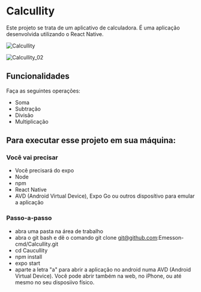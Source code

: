 # Calcullity

Este projeto se trata de um aplicativo de calculadora. É uma aplicação desenvolvida utilizando o React Native.

![Calcullity](https://user-images.githubusercontent.com/80784767/184250038-138de505-8117-4660-8c11-da3270af198a.png)

![Calcullity_02](https://user-images.githubusercontent.com/80784767/184250047-10e99ac0-d718-4978-8bd4-f64f10c124e1.png)

## Funcionalidades

Faça as seguintes operações:
- Soma
- Subtração
- Divisão
- Multiplicação

## Para executar esse projeto em sua máquina:

### Você vai precisar

- Você precisará do expo
- Node
- npm
- React Native
- AVD (Android Virtual Device), Expo Go ou outros disposítivo para emular a aplicação

### Passo-a-passo

- abra uma pasta na área de trabalho
- abra o git bash e dê o comando git clone git@github.com:Emesson-cmd/Calcullity.git
- cd Caucullity
- npm install
- expo start
- aparte a letra "a" para abrir a aplicação no android numa AVD (Android Virtual Device). Você pode abrir também na web, no iPhone, ou até mesmo no seu disposiivo físico.

